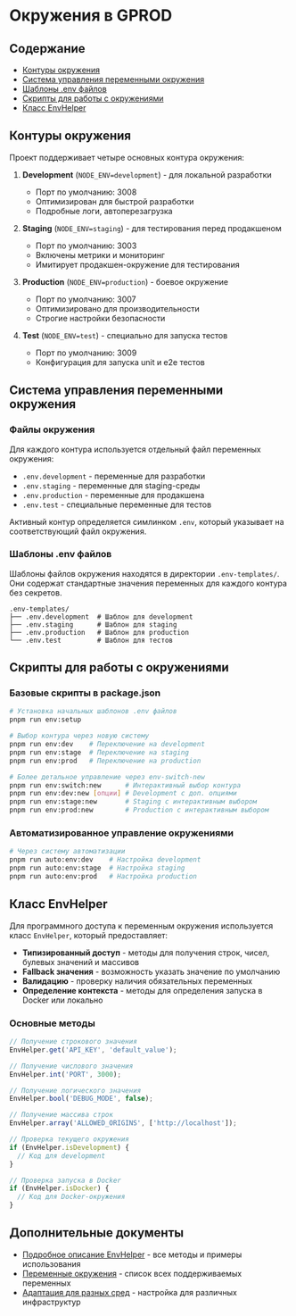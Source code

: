 # Окружения в GPROD

## Содержание

- [Контуры окружения](#контуры-окружения)
- [Система управления переменными окружения](#система-управления-переменными-окружения)
- [Шаблоны .env файлов](#шаблоны-env-файлов)
- [Скрипты для работы с окружениями](#скрипты-для-работы-с-окружениями)
- [Класс EnvHelper](#класс-envhelper)

## Контуры окружения

Проект поддерживает четыре основных контура окружения:

1. **Development** (`NODE_ENV=development`) - для локальной разработки
   - Порт по умолчанию: 3008
   - Оптимизирован для быстрой разработки
   - Подробные логи, автоперезагрузка

2. **Staging** (`NODE_ENV=staging`) - для тестирования перед продакшеном
   - Порт по умолчанию: 3003
   - Включены метрики и мониторинг
   - Имитирует продакшен-окружение для тестирования

3. **Production** (`NODE_ENV=production`) - боевое окружение
   - Порт по умолчанию: 3007
   - Оптимизировано для производительности
   - Строгие настройки безопасности

4. **Test** (`NODE_ENV=test`) - специально для запуска тестов
   - Порт по умолчанию: 3009
   - Конфигурация для запуска unit и e2e тестов

## Система управления переменными окружения

### Файлы окружения

Для каждого контура используется отдельный файл переменных окружения:

- `.env.development` - переменные для разработки
- `.env.staging` - переменные для staging-среды
- `.env.production` - переменные для продакшена
- `.env.test` - специальные переменные для тестов

Активный контур определяется симлинком `.env`, который указывает на соответствующий файл окружения.

### Шаблоны .env файлов

Шаблоны файлов окружения находятся в директории `.env-templates/`. Они содержат стандартные значения переменных для каждого контура без секретов.

```
.env-templates/
├── .env.development  # Шаблон для development
├── .env.staging      # Шаблон для staging
├── .env.production   # Шаблон для production
└── .env.test         # Шаблон для тестов
```

## Скрипты для работы с окружениями

### Базовые скрипты в package.json

```bash
# Установка начальных шаблонов .env файлов
pnpm run env:setup

# Выбор контура через новую систему
pnpm run env:dev    # Переключение на development
pnpm run env:stage  # Переключение на staging
pnpm run env:prod   # Переключение на production

# Более детальное управление через env-switch-new
pnpm run env:switch:new      # Интерактивный выбор контура
pnpm run env:dev:new [опции] # Development с доп. опциями
pnpm run env:stage:new       # Staging с интерактивным выбором
pnpm run env:prod:new        # Production с интерактивным выбором
```

### Автоматизированное управление окружениями

```bash
# Через систему автоматизации
pnpm run auto:env:dev    # Настройка development
pnpm run auto:env:stage  # Настройка staging
pnpm run auto:env:prod   # Настройка production
```

## Класс EnvHelper

Для программного доступа к переменным окружения используется класс `EnvHelper`, который предоставляет:

- **Типизированный доступ** - методы для получения строк, чисел, булевых значений и массивов
- **Fallback значения** - возможность указать значение по умолчанию
- **Валидацию** - проверку наличия обязательных переменных
- **Определение контекста** - методы для определения запуска в Docker или локально

### Основные методы

```typescript
// Получение строкового значения
EnvHelper.get('API_KEY', 'default_value');

// Получение числового значения
EnvHelper.int('PORT', 3000);

// Получение логического значения
EnvHelper.bool('DEBUG_MODE', false);

// Получение массива строк
EnvHelper.array('ALLOWED_ORIGINS', ['http://localhost']);

// Проверка текущего окружения
if (EnvHelper.isDevelopment) {
  // Код для development
}

// Проверка запуска в Docker
if (EnvHelper.isDocker) {
  // Код для Docker-окружения
}
```

## Дополнительные документы

- [Подробное описание EnvHelper](env-helper.md) - все методы и примеры использования
- [Переменные окружения](environment-variables.md) - список всех поддерживаемых переменных
- [Адаптация для разных сред](environment-adaptation.md) - настройка для различных инфраструктур 